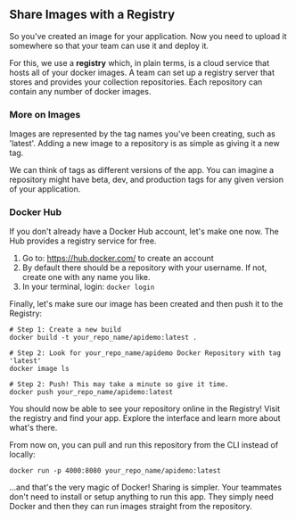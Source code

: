 ## Share Images with a Registry

So you've created an image for your application. Now you need to upload it somewhere so that your team can use it and deploy it.

For this, we use a **registry** which, in plain terms, is a cloud service that hosts all of your docker images. A team can set up a registry server that stores and provides your collection repositories. Each repository can contain any number of docker images.

### More on Images

Images are represented by the tag names you've been creating, such as 'latest'. Adding a new image to a repository is as simple as giving it a new tag. 

We can think of tags as different versions of the app. You can imagine a repository might have beta, dev, and production tags for any given version of your application.

### Docker Hub

If you don't already have a Docker Hub account, let's make one now. The Hub provides a registry service for free.

1. Go to: https://hub.docker.com/ to create an account
2. By default there should be a repository with your username. If not, create one with any name you like.
2. In your terminal, login: `docker login`

Finally, let's make sure our image has been created and then push it to the Registry:
```
# Step 1: Create a new build
docker build -t your_repo_name/apidemo:latest .

# Step 2: Look for your_repo_name/apidemo Docker Repository with tag 'latest'
docker image ls

# Step 2: Push! This may take a minute so give it time.
docker push your_repo_name/apidemo:latest
```

You should now be able to see your repository online in the Registry! Visit the registry and find your app. Explore the interface and learn more about what's there. 

From now on, you can pull and run this repository from the CLI instead of locally:

`docker run -p 4000:8080 your_repo_name/apidemo:latest`

...and that's the very magic of Docker! Sharing is simpler. Your teammates don't need to install or setup anything to run this app. They simply need Docker and then they can run images straight from the repository.


